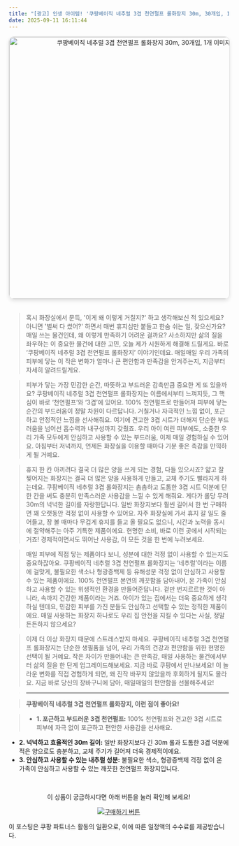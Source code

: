 ```yaml
---
title: "[광고] 인생 아이템! '쿠팡베이직 네추럴 3겹 천연펄프 롤화장지 30m, 30개입, 1개'을(를) 만나보세요."
date: 2025-09-11 16:11:44
---
```


<div align="center">
    <a href="https://link.coupang.com/re/AFFSDP?lptag=AF8916626&pageKey=328677319&itemId=1051091399&vendorItemId=5517808550&traceid=V0-153-580cc5149a5b3679&requestid=20250912011122249179181963" target="_blank">
        <img src="https://ads-partners.coupang.com/image1/HLXbRlxOckvfqGWEHGvWVxXCQ0_E1Pd2kfKuZt75PbJzI-RTpsuBkkBKbamiySB1CBXGYyqxH2AKJTzNsP3VZgd_dzDa4psWZ3kpGxV45H9zpy8WHq0goteND9kQOZXaZ5Q4uN8AXXRqI3CDPGxNQ5m5aAojGMXXHNgKPE8-pai1F7JafLH5yKmQBY6Nb0au_wgGznYuroFvY1WTGNJ_Dhv5qaqnkeuxCwqcth_sRdK8JgZe5ywOq1bPPHFB0JqkqsXKaBvsAKsBP4j2oWT3trblS0MFhbmi4Om2A10P8I6d4g2VN0G8v22F4ko3" alt="쿠팡베이직 네추럴 3겹 천연펄프 롤화장지 30m, 30개입, 1개 이미지" width="600" style="max-width: 100%; height: auto; border-radius: 12px; border: 1px solid #e0e0e0; box-shadow: 0 4px 8px rgba(0,0,0,0.1);">
    </a>
</div>
<br>

> 혹시 화장실에서 문득, '이게 왜 이렇게 거칠지?' 하고 생각해보신 적 있으세요? 아니면 '벌써 다 썼어?' 하면서 매번 휴지심만 붙들고 한숨 쉬는 일, 잦으신가요? 매일 쓰는 물건인데, 왜 이렇게 만족하기 어려운 걸까요? 사소하지만 삶의 질을 좌우하는 이 중요한 물건에 대한 고민, 오늘 제가 시원하게 해결해 드릴게요. 바로 ‘쿠팡베이직 네추럴 3겹 천연펄프 롤화장지’ 이야기인데요. 매일매일 우리 가족의 피부에 닿는 이 작은 변화가 얼마나 큰 편안함과 만족감을 안겨주는지, 지금부터 자세히 알려드릴게요.

> 피부가 닿는 가장 민감한 순간, 따뜻하고 부드러운 감촉만큼 중요한 게 또 있을까요? 쿠팡베이직 네추럴 3겹 천연펄프 롤화장지는 이름에서부터 느껴지듯, 그 핵심이 바로 ‘천연펄프’와 ‘3겹’에 있어요. 100% 천연펄프로 만들어져 피부에 닿는 순간의 부드러움이 정말 차원이 다르답니다. 거칠거나 자극적인 느낌 없이, 포근하고 안정적인 느낌을 선사해줘요. 여기에 견고한 3겹 시트가 더해져 단순한 부드러움을 넘어선 흡수력과 내구성까지 갖췄죠. 우리 아이 여린 피부에도, 소중한 우리 가족 모두에게 안심하고 사용할 수 있는 부드러움, 이제 매일 경험하실 수 있어요. 아침부터 저녁까지, 언제든 화장실을 이용할 때마다 기분 좋은 촉감을 만끽하게 될 거예요.

> 휴지 한 칸 아끼려다 결국 더 많은 양을 쓰게 되는 경험, 다들 있으시죠? 얇고 잘 찢어지는 화장지는 결국 더 많은 양을 사용하게 만들고, 교체 주기도 빨라지게 하는데요. 쿠팡베이직 네추럴 3겹 롤화장지는 촘촘하고 도톰한 3겹 시트 덕분에 단 한 칸을 써도 충분히 만족스러운 사용감을 느낄 수 있게 해줘요. 게다가 롤당 무려 30m의 넉넉한 길이를 자랑한답니다. 일반 화장지보다 훨씬 길어서 한 번 구매하면 꽤 오랫동안 걱정 없이 사용할 수 있어요. 자주 화장실에 가서 휴지 갈 일도 줄어들고, 장 볼 때마다 무겁게 휴지를 들고 올 필요도 없으니, 시간과 노력을 동시에 절약해주는 아주 기특한 제품이에요. 현명한 소비, 바로 이런 곳에서 시작되는 거죠! 경제적이면서도 뛰어난 사용감, 이 모든 것을 한 번에 누려보세요.

> 매일 피부에 직접 닿는 제품이다 보니, 성분에 대한 걱정 없이 사용할 수 있는지도 중요하잖아요. 쿠팡베이직 네추럴 3겹 천연펄프 롤화장지는 ‘네추럴’이라는 이름에 걸맞게, 불필요한 색소나 형광증백제 등 유해성분 걱정 없이 안심하고 사용할 수 있는 제품이에요. 100% 천연펄프 본연의 깨끗함을 담아내어, 온 가족이 안심하고 사용할 수 있는 위생적인 환경을 만들어준답니다. 겉만 번지르르한 것이 아니라, 속까지 건강한 제품이라는 거죠. 아이가 있는 집에서는 더욱 중요하게 생각하실 텐데요, 민감한 피부를 가진 분들도 안심하고 선택할 수 있는 정직한 제품이에요. 매일 사용하는 화장지 하나로도 우리 집 안전을 지킬 수 있다는 사실, 정말 든든하지 않으세요?

> 이제 더 이상 화장지 때문에 스트레스받지 마세요. 쿠팡베이직 네추럴 3겹 천연펄프 롤화장지는 단순한 생필품을 넘어, 우리 가족의 건강과 편안함을 위한 현명한 선택이 될 거예요. 작은 차이가 만들어내는 큰 만족감, 매일 사용하는 물건에서부터 삶의 질을 한 단계 업그레이드해보세요. 지금 바로 쿠팡에서 만나보세요! 이 놀라운 변화를 직접 경험하게 되면, 왜 진작 바꾸지 않았을까 후회하게 될지도 몰라요. 지금 바로 당신의 장바구니에 담아, 매일매일의 편안함을 선물해주세요!

> ***

> **쿠팡베이직 네추럴 3겹 천연펄프 롤화장지, 이런 점이 좋아요!**

> *   **1. 포근하고 부드러운 3겹 천연펄프:** 100% 천연펄프와 견고한 3겹 시트로 피부에 자극 없이 포근하고 편안한 사용감을 선사해요.
*   **2. 넉넉하고 효율적인 30m 길이:** 일반 화장지보다 긴 30m 롤과 도톰한 3겹 덕분에 적은 양으로도 충분하고, 교체 주기가 길어져 더욱 경제적이에요.
*   **3. 안심하고 사용할 수 있는 내추럴 성분:** 불필요한 색소, 형광증백제 걱정 없이 온 가족이 안심하고 사용할 수 있는 깨끗한 천연펄프 화장지입니다.



<br>

<div align="center">
  <p>이 상품이 궁금하시다면 아래 버튼을 눌러 확인해 보세요!</p>
  <a href="https://link.coupang.com/re/AFFSDP?lptag=AF8916626&pageKey=328677319&itemId=1051091399&vendorItemId=5517808550&traceid=V0-153-580cc5149a5b3679&requestid=20250912011122249179181963" target="_blank">
    <img src="https://img.shields.io/badge/지금 바로 구매하기-FF5722?style=for-the-badge&logo=coupa&logoColor=white" alt="구매하기 버튼">
  </a>
</div>

이 포스팅은 쿠팡 파트너스 활동의 일환으로, 이에 따른 일정액의 수수료를 제공받습니다.
